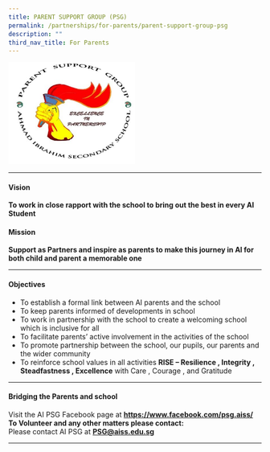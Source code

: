 ```yaml
---
title: PARENT SUPPORT GROUP (PSG)
permalink: /partnerships/for-parents/parent-support-group-psg
description: ""
third_nav_title: For Parents
---
```

<img style="width: 50%;" src="/images/psg%20logo.jpg" /><hr>
<h4><strong>Vision</strong></h4>
<p><strong>To work in close rapport with the school to bring out the best in every AI Student</strong></p>
<h4><strong>Mission</strong></h4>
<p><strong>Support as Partners and inspire as parents to make this journey in AI for both child and parent a memorable one</strong></p><hr>
<h4><strong>Objectives</strong></h4>
<ul>
<li>To establish a formal link between AI parents and the school</li>
<li>To keep parents informed of developments in school</li>
<li>To work in partnership with the school to create a welcoming school which is inclusive for all</li>
<li>To facilitate parents&rsquo; active involvement in the activities of the school</li>
<li>To promote partnership between the school, our pupils, our parents and the wider community</li>
<li>To reinforce school values in all activities&nbsp;<strong>RISE &ndash; Resilience , Integrity , Steadfastness , Excellence</strong>&nbsp;with Care , Courage , and Gratitude</li>
</ul>
<hr>
<h4><strong>Bridging the Parents and school</strong></h4>
<p>Visit the AI PSG Facebook page at&nbsp;<strong><a href="https://www.facebook.com/psg.aiss/" target="_blank" rel="noopener">https://www.facebook.com/psg.aiss/</a><br /></strong><strong>To Volunteer and any other matters please contact:<br /></strong>Please contact AI PSG at&nbsp;<strong><a href="mailto:PSG@aiss.edu.sg" target="">PSG@aiss.edu.sg</a></strong></p>
<hr>